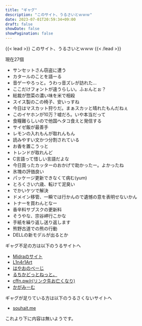 ```yaml
---
title: "ギャグ"
description: "このサイト、うるさいとｗｗｗ"
date: 2023-07-01T20:59:34+09:00
draft: false
showDate: false
showPagination: false
---
```


{{< lead >}}
このサイト、うるさいとｗｗｗ
{{< /lead >}}

現在27個

- サンセットさん窃盗に遭う
- カタールのことを語ーる
- 音ゲーやろっと。うわっ音ズレが訪れた…
- <span style="font-family:serif">ここだけフォントが違うらしい。ふぉんとぉ？</span>
- 総裁が惣菜の濃い味を米で相殺
- スイス製のこの椅子、安いっすね
- 今日はマスカット狩りだ。まぁスカッと晴れたもんだねぇ
- このイヤホンが10万？嘘だろ。いや本当だって
- 食糧難らしいので他国へタコ食えと発信する
- サイゼ飯が最善手
- レモンの入れもんが取れんもん
- 読みやすい文かつ分割されている
- お香を置こうっと
- トレンドが取れんど
- C言語って惜しい言語だよな
- 今日買ったカッターのおかげで助かったー。よかったね
- 氷塊の評価良い
- パッケージ更新できなくて病む(yum)
- とろくさい六歳、転けて泥臭い
- でかいケツで解決
- ドメイン移管、一瞬では行かんので遺憾の意を表明せないかん
- トナーを買わんとなー
- 香辛料サブスクの更新料
- そうやな、宗谷岬行こかな
- 手紙を繰り返し送り返します
- 熊野古道での熊の行動
- DELLの新モデルが出るとか

ギャグ不足の方は以下のうるサイトへ

- [Midraのサイト](https://midra.me/)
- [L1n4r1Art](https://l1n4r1.art/gyagu/)
- [はやおのぺーじ](https://www.hayao0819.com/gyagu)
- [るちかどっとねっと。](https://lutica.net/gyagu.html)
- [cffn.pw/r(リンク先お亡くなり)](https://cffn.pw/r/gyagu)
- [かがみーむ](https://site.kagamisskey.com/gyagu.html)

ギャグが足りている方は以下のうるさくないサイトへ

- [souhait.me](https://souhait.me/gyagu)

これより下に内容は無いようです。
